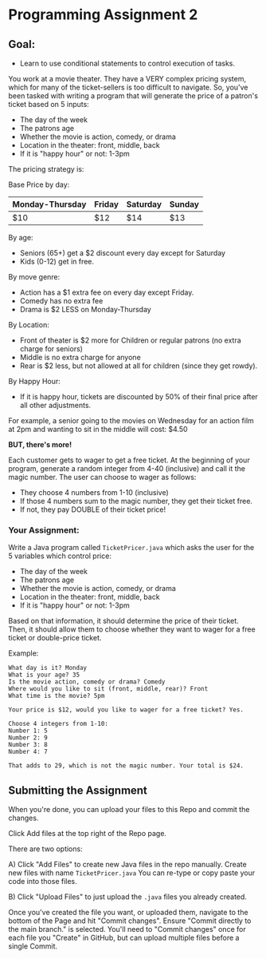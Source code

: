 # Programming Assignment 2

## Goal: 
- Learn to use conditional statements to control execution of tasks.

You work at a movie theater. They have a VERY complex pricing system, which for many of the ticket-sellers is too difficult to navigate. So, you've been tasked with writing a program that will generate the price of a patron's ticket based on 5 inputs:

- The day of the week
- The patrons age
- Whether the movie is action, comedy, or drama
- Location in the theater: front, middle, back
- If it is "happy hour" or not: 1-3pm

The pricing strategy is:

Base Price by day:

| Monday-Thursday | Friday | Saturday | Sunday |
|-----------------|--------|----------|--------|
| $10 | $12 | $14 | $13 |

By age:
- Seniors (65+) get a $2 discount every day except for Saturday
- Kids (0-12) get in free.

By move genre:
- Action has a $1 extra fee on every day except Friday.
- Comedy has no extra fee
- Drama is $2 LESS on Monday-Thursday

By Location:
- Front of theater is $2 more for Children or regular patrons (no extra charge for seniors)
- Middle is no extra charge for anyone
- Rear is $2 less, but not allowed at all for children (since they get rowdy). 

By Happy Hour:
- If it is happy hour, tickets are discounted by 50% of their final price after all other adjustments.

For example, a senior going to the movies on Wednesday for an action film at 2pm and wanting to sit in the middle will cost: $4.50

**BUT, there's more!**

Each customer gets to wager to get a free ticket. At the beginning of your program, generate a random integer from 4-40 (inclusive) and call it the magic number. The user can choose to wager as follows:

- They choose 4 numbers from 1-10 (inclusive)
- If those 4 numbers sum to the magic number, they get their ticket free. 
- If not, they pay DOUBLE of their ticket price!


### Your Assignment:

Write a Java program called `TicketPricer.java` which asks the user for the 5 variables which control price: 
- The day of the week
- The patrons age
- Whether the movie is action, comedy, or drama
- Location in the theater: front, middle, back
- If it is "happy hour" or not: 1-3pm

Based on that information, it should determine the price of their ticket. Then, it should allow them to choose whether they want to wager for a free ticket or double-price ticket.

Example:

```
What day is it? Monday
What is your age? 35
Is the movie action, comedy or drama? Comedy
Where would you like to sit (front, middle, rear)? Front
What time is the movie? 5pm

Your price is $12, would you like to wager for a free ticket? Yes.

Choose 4 integers from 1-10:
Number 1: 5
Number 2: 9
Number 3: 8
Number 4: 7

That adds to 29, which is not the magic number. Your total is $24.
```

## Submitting the Assignment

When you're done, you can upload your files to this Repo and commit the changes.

Click Add files at the top right of the Repo page.

There are two options:

A) Click "Add Files" to create new Java files in the repo manually. Create new files with name `TicketPricer.java` You can re-type or copy paste your code into those files.

B) Click "Upload Files" to just upload the `.java` files you already created. 

Once you've created the file you want, or uploaded them, navigate to the bottom of the Page and hit "Commit changes". Ensure "Commit directly to the main branch." is selected. You'll need to "Commit changes" once for each file you "Create" in GitHub, but can upload multiple files before a single Commit.


